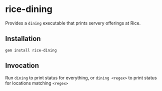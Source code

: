 # rice-dining

Provides a `dining` executable that prints servery offerings at Rice.

## Installation

`gem install rice-dining`

## Invocation

Run `dining` to print status for everything, or `dining <regex>` to print status
for locations matching `<regex>`
